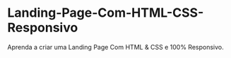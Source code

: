 # Landing-Page-Com-HTML-CSS-Responsivo
Aprenda a criar uma Landing Page Com HTML &amp; CSS e 100% Responsivo.
